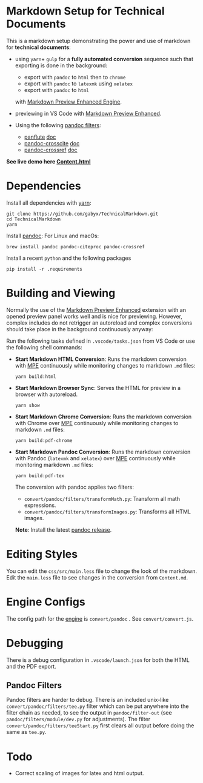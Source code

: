 # Markdown Setup for Technical Documents

This is a markdown setup demonstrating the power and use of markdown for **technical documents**:

- using `yarn`+ `gulp` for a **fully automated conversion** sequence such that exporting is done in the background:

    - export with `pandoc` to `html` then to `chrome`
    - export with `pandoc` to `latexmk` using `xelatex`
    - export with `pandoc` to `html`

    with [Markdown Preview Enhanced Engine](https://github.com/shd101wyy/mume).
- previewing in VS Code with [Markdown Preview Enhanced](https://github.com/shd101wyy/vscode-markdown-preview-enhanced).

- Using the following [pandoc filters](https://pandoc.org/filters.html):
    - [panflute](https://github.com/sergiocorreia/panflute) [doc](http://scorreia.com/software/panflute)
    - [pandoc-crosscite](https://github.com/jgm/pandoc-citeproc) [doc](https://github.com/jgm/pandoc-citeproc/blob/master/man/pandoc-citeproc.1.md)
    - [pandoc-crossref](https://github.com/lierdakil/pandoc-crossref) [doc](http://lierdakil.github.io/pandoc-crossref)

**See live demo here [Content.html](https://gabyx.github.io/TechnicalMarkdown/Content.html)**

# Dependencies
Install all dependencies with [yarn](https://www.yarnjs.com/get-yarn):

```shell
git clone https://github.com/gabyx/TechnicalMarkdown.git
cd TechnicalMarkdown
yarn
```

Install [pandoc](https://pandoc.org/installing.html):
For Linux and macOs:
```shell
brew install pandoc pandoc-citeproc pandoc-crossref
```

Install a recent `python` and the following packages 

```shell
pip install -r .requirements
```

# Building and Viewing
Normally the use of the [Markdown Preview Enhanced](https://shd101wyy.github.io/markdown-preview-enhanced) extension with an opened preview panel works well and is nice for previewing. However, complex includes do not retrigger an autoreload and complex conversions should take place in the background continuously anyway:

Run the following tasks defined in `.vscode/tasks.json` from VS Code or use the following shell commands:
- **Start Markdown HTML Conversion**: Runs the markdown conversion with [MPE](https://github.com/shd101wyy/mume) continuously while monitoring changes to markdown `.md` files:
    ```shell
    yarn build:html
    ```
- **Start Markdown Browser Sync**: Serves the HTML for preview in a browser with autoreload.

    ```shell
    yarn show
    ```
- **Start Markdown Chrome Conversion**: Runs the markdown conversion with Chrome over [MPE](https://github.com/shd101wyy/mume) continuously while monitoring changes to markdown `.md` files:

    ```shell
    yarn build:pdf-chrome
    ```

- **Start Markdown Pandoc Conversion**: Runs the markdown conversion with Pandoc (`latexmk` and `xelatex`) over [MPE](https://github.com/shd101wyy/mume) continuously while monitoring markdown `.md` files:

    ```shell
    yarn build:pdf-tex
    ```

    The conversion with pandoc applies two filters:
    - `convert/pandoc/filters/transformMath.py`: Transform all math expressions.
    - `convert/pandoc/filters/transformImages.py`: Transforms all HTML images.

    **Note**: Install the latest [pandoc release](https://github.com/jgm/pandoc/releases).

# Editing Styles
You can edit the `css/src/main.less` file to change the look of the markdown.
Edit the `main.less` file to see changes in the conversion from `Content.md`.

# Engine Configs
The config path for the [engine](https://github.com/shd101wyy/mume) is `convert/pandoc` . See `convert/convert.js`.

# Debugging
There is a debug configuration in `.vscode/launch.json` for both the HTML and the PDF export.

## Pandoc Filters
Pandoc filters are harder to debug. There is an included unix-like `convert/pandoc/filters/tee.py` filter which can be put anywhere into the filter chain as needed, to see the output in `pandoc/filter-out` (see `pandoc/filters/module/dev.py` for adjustments).
The filter `convert/pandoc/filters/teeStart.py` first clears all output before doing the same as `tee.py`. 

# Todo
- Correct scaling of images for latex and html output.